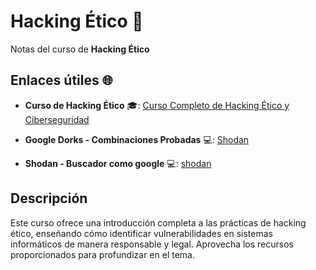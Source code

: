 # Hacking Ético 🔐

Notas del curso de **Hacking Ético**

## Enlaces útiles 🌐

- **Curso de Hacking Ético** 🎓: [Curso Completo de Hacking Ético y Ciberseguridad](https://www.udemy.com/course/curso-completo-de-hacking-etico-y-ciberseguridad)
  
- **Google Dorks - Combinaciones Probadas** 💻: [Shodan](https://www.shodan.io/)

- **Shodan - Buscador como google** 💻: [shodan](https://www.exploit-db.com)

## Descripción

Este curso ofrece una introducción completa a las prácticas de hacking ético, enseñando cómo identificar vulnerabilidades en sistemas informáticos de manera responsable y legal. Aprovecha los recursos proporcionados para profundizar en el tema.

